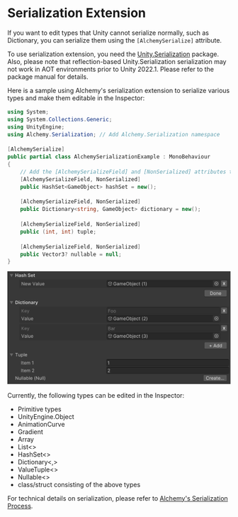 # Serialization Extension

If you want to edit types that Unity cannot serialize normally, such as Dictionary, you can serialize them using the `[AlchemySerialize]` attribute.

To use serialization extension, you need the [Unity.Serialization](https://docs.unity3d.com/Packages/com.unity.serialization@3.1/manual/index.html) package. Also, please note that reflection-based Unity.Serialization serialization may not work in AOT environments prior to Unity 2022.1. Please refer to the package manual for details.

Here is a sample using Alchemy's serialization extension to serialize various types and make them editable in the Inspector:

```cs
using System;
using System.Collections.Generic;
using UnityEngine;
using Alchemy.Serialization; // Add Alchemy.Serialization namespace

[AlchemySerialize]
public partial class AlchemySerializationExample : MonoBehaviour
{
    // Add the [AlchemySerializeField] and [NonSerialized] attributes to the target field.
    [AlchemySerializeField, NonSerialized]
    public HashSet<GameObject> hashSet = new();

    [AlchemySerializeField, NonSerialized]
    public Dictionary<string, GameObject> dictionary = new();

    [AlchemySerializeField, NonSerialized]
    public (int, int) tuple;

    [AlchemySerializeField, NonSerialized]
    public Vector3? nullable = null;
}
```

![img](../../images/img-serialization-sample.png)

Currently, the following types can be edited in the Inspector:

- Primitive types
- UnityEngine.Object
- AnimationCurve
- Gradient
- Array
- List<>
- HashSet<>
- Dictionary<,>
- ValueTuple<>
- Nullable<>
- class/struct consisting of the above types

For technical details on serialization, please refer to [Alchemy's Serialization Process](alchemy-serialization-process.md).